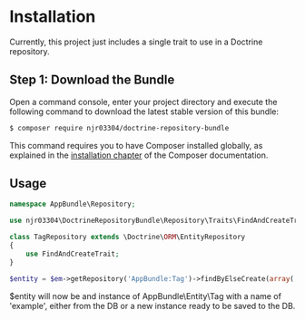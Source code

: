 Installation
============

Currently, this project just includes a single trait to use in a Doctrine repository.

Step 1: Download the Bundle
---------------------------

Open a command console, enter your project directory and execute the
following command to download the latest stable version of this bundle:

```bash
$ composer require njr03304/doctrine-repository-bundle
```

This command requires you to have Composer installed globally, as explained
in the [installation chapter](https://getcomposer.org/doc/00-intro.md)
of the Composer documentation.

Usage
---------------------------

```php
namespace AppBundle\Repository;

use njr03304\DoctrineRepositoryBundle\Repository\Traits\FindAndCreateTrait;

class TagRepository extends \Doctrine\ORM\EntityRepository
{
    use FindAndCreateTrait;
}
```

```php
$entity = $em->getRepository('AppBundle:Tag')->findByElseCreate(array('name' => 'example'));
```

$entity will now be and instance of AppBundle\Entity\Tag with a name of 'example', either from the DB or a new instance ready to be saved to the DB.

